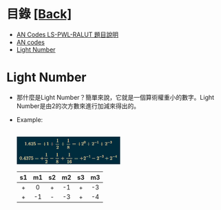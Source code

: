 # 目錄 [[Back]](https://github.com/Wilhelmine21/Wilhelmine21/tree/main/MyProject_GUI#this-project-is-about-my-research)
* [AN Codes LS-PWL-RALUT 題目說明](https://github.com/Wilhelmine21/Wilhelmine21/blob/main/MyProject_GUI/AN%20Codes%20LS-PWL-RALUT.md#an-codes-ls-pwl-ralut-題目說明)
* [AN codes](https://github.com/Wilhelmine21/Wilhelmine21/blob/main/MyProject_GUI/AN%20Codes.md#an-codes-----wiki)
* [Light Number](https://github.com/Wilhelmine21/Wilhelmine21/blob/main/MyProject_GUI/Light%20Numbers.md#light-number)

# Light Number
* 那什麼是Light Number？簡單來說，它就是一個算術權重小的數字。Light Number是由2的次方數來進行加減來得出的。
* Example:

	</br><img src="./img/Pasted image 20220414110354.png" width="50%" height="50%"/></br>
	
	|s1 |m1 |s2 |m2 |s3 |m3|
	|:----:|:----:|:----:|:----:|:----:|:----:|
	|+ |0 |+ |-1 |+ |-3|
	|+ |-1 |- |-3 |+ |-4|
